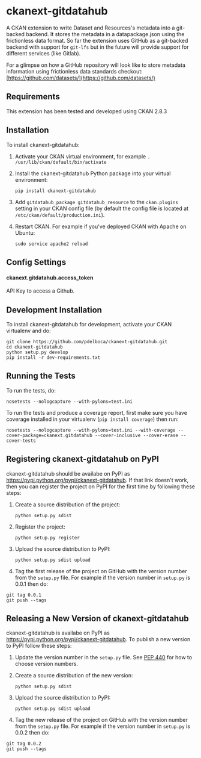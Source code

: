# ckanext-gitdatahub

A CKAN extension to write Dataset and Resources's metadata into a git-backed backend. It stores the metadata in a datapackage.json using the frictionless data format. So far the extension uses GitHub as a git-backed backend with support for `git-lfs` but in the future will provide support for different services (like Gitlab).

For a glimpse on how a GitHub repository will look like to store metadata information using frictionless data standards checkout: [https://github.com/datasets/](https://github.com/datasets/)

## Requirements

This extension has been tested and developed using CKAN 2.8.3

## Installation

To install ckanext-gitdatahub:

1. Activate your CKAN virtual environment, for example
     `. /usr/lib/ckan/default/bin/activate`

2. Install the ckanext-gitdatahub Python package into your virtual environment:

     `pip install ckanext-gitdatahub`

3. Add `gitdatahub_package gitdatahub_resource` to the `ckan.plugins` setting in your CKAN
   config file (by default the config file is located at
   `/etc/ckan/default/production.ini`).

4. Restart CKAN. For example if you've deployed CKAN with Apache on Ubuntu:

     `sudo service apache2 reload`

## Config Settings

#### ckanext.gitdatahub.access_token

API Key to access a Github.


## Development Installation

To install ckanext-gitdatahub for development, activate your CKAN virtualenv and
do:

```
git clone https://github.com/pdelboca/ckanext-gitdatahub.git
cd ckanext-gitdatahub
python setup.py develop
pip install -r dev-requirements.txt
```


## Running the Tests

To run the tests, do:

`nosetests --nologcapture --with-pylons=test.ini`

To run the tests and produce a coverage report, first make sure you have coverage installed in your virtualenv (``pip install coverage``) then run:

`nosetests --nologcapture --with-pylons=test.ini --with-coverage --cover-package=ckanext.gitdatahub --cover-inclusive --cover-erase --cover-tests`



## Registering ckanext-gitdatahub on PyPI


ckanext-gitdatahub should be availabe on PyPI as https://pypi.python.org/pypi/ckanext-gitdatahub. If that link doesn't work, then
you can register the project on PyPI for the first time by following these steps:

1. Create a source distribution of the project:

    `python setup.py sdist`

2. Register the project:

    `python setup.py register`

3. Upload the source distribution to PyPI:

    `python setup.py sdist upload`

4. Tag the first release of the project on GitHub with the version number from the ``setup.py`` file. For example if the version number in ``setup.py`` is 0.0.1 then do:
```
git tag 0.0.1
git push --tags
```


## Releasing a New Version of ckanext-gitdatahub

ckanext-gitdatahub is availabe on PyPI as https://pypi.python.org/pypi/ckanext-gitdatahub.
To publish a new version to PyPI follow these steps:

1. Update the version number in the ``setup.py`` file.
   See [PEP 440](http://legacy.python.org/dev/peps/pep-0440/#public-version-identifiers) for how to choose version numbers.

2. Create a source distribution of the new version:

    `python setup.py sdist`

3. Upload the source distribution to PyPI:

    `python setup.py sdist upload`

4. Tag the new release of the project on GitHub with the version number from the `setup.py` file. For example if the version number in `setup.py` is 0.0.2 then do:

```
git tag 0.0.2
git push --tags
```
